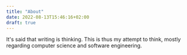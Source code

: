 ```yaml
---
title: "About"
date: 2022-08-13T15:46:16+02:00
draft: true
---
```


It's said that writing is thinking. This is thus my attempt to think, mostly regarding computer science and software engineering.

